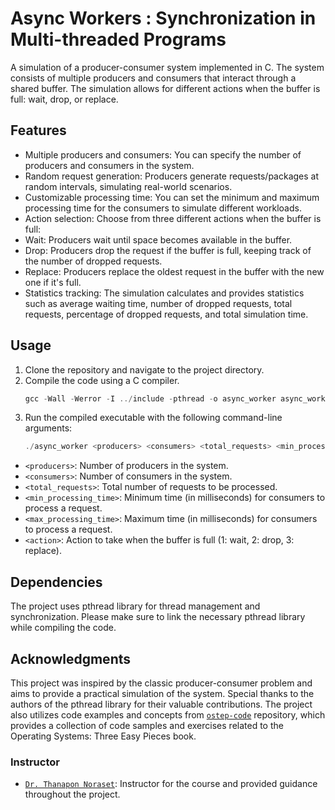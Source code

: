 # Async Workers : Synchronization in Multi-threaded Programs
A simulation of a producer-consumer system implemented in C. The system consists of multiple producers and consumers that interact through a shared buffer. The simulation allows for different actions when the buffer is full: wait, drop, or replace.


## Features
- Multiple producers and consumers: You can specify the number of producers and consumers in the system.
- Random request generation: Producers generate requests/packages at random intervals, simulating real-world scenarios.
- Customizable processing time: You can set the minimum and maximum processing time for the consumers to simulate different workloads.
- Action selection: Choose from three different actions when the buffer is full:
- Wait: Producers wait until space becomes available in the buffer.
- Drop: Producers drop the request if the buffer is full, keeping track of the number of dropped requests.
- Replace: Producers replace the oldest request in the buffer with the new one if it's full.
- Statistics tracking: The simulation calculates and provides statistics such as average waiting time, number of dropped requests, total requests, percentage of dropped requests, and total simulation time.

## Usage
1. Clone the repository and navigate to the project directory.
2. Compile the code using a C compiler.
   ```C
   gcc -Wall -Werror -I ../include -pthread -o async_worker async_worker.c
   ```
3. Run the compiled executable with the following command-line arguments:
   ```C
   ./async_worker <producers> <consumers> <total_requests> <min_processing_time> <max_processing_time> <action>
   ```
- `<producers>`: Number of producers in the system.
- `<consumers>`: Number of consumers in the system.
- `<total_requests>`: Total number of requests to be processed.
- `<min_processing_time>`: Minimum time (in milliseconds) for consumers to process a request.
- `<max_processing_time>`: Maximum time (in milliseconds) for consumers to process a request.
- `<action>`: Action to take when the buffer is full (1: wait, 2: drop, 3: replace).

## Dependencies
The project uses pthread library for thread management and synchronization. Please make sure to link the necessary pthread library while compiling the code.

## Acknowledgments
This project was inspired by the classic producer-consumer problem and aims to provide a practical simulation of the system. Special thanks to the authors of the pthread library for their valuable contributions.
The project also utilizes code examples and concepts from [`ostep-code`](https://github.com/remzi-arpacidusseau/ostep-code) repository, which provides a collection of code samples and exercises related to the Operating Systems: Three Easy Pieces book.

### Instructor
- [`Dr. Thanapon Noraset`](https://northanapon.github.io/): Instructor for the course and provided guidance throughout the project.
